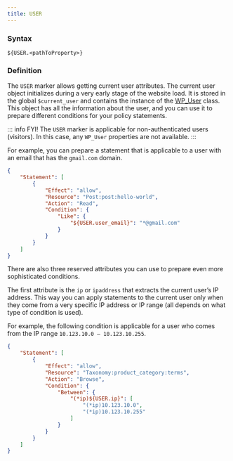 ```yaml
---
title: USER
---
```


### Syntax

`${USER.<pathToProperty>}`

### Definition

The `USER` marker allows getting current user attributes. The current user object initializes during a very early stage of the website load. It is stored in the global `$current_user` and contains the instance of the [WP_User](https://developer.wordpress.org/reference/classes/wp_user/) class. This object has all the information about the user, and you can use it to prepare different conditions for your policy statements.

::: info FYI!
The `USER` marker is applicable for non-authenticated users (visitors). In this case, any `WP_User` properties are not available.
:::

For example, you can prepare a statement that is applicable to a user with an email that has the `gmail.com` domain.

```json
{
    "Statement": [
        {
            "Effect": "allow",
            "Resource": "Post:post:hello-world",
            "Action": "Read",
            "Condition": {
                "Like": {
                    "${USER.user_email}": "*@gmail.com"
                }
            }
        }
    ]
}
```

There are also three reserved attributes you can use to prepare even more sophisticated conditions.

The first attribute is the `ip` or `ipaddress` that extracts the current user’s IP address. This way you can apply statements to the current user only when they come from a very specific IP address or IP range (all depends on what type of condition is used).

For example, the following condition is applicable for a user who comes from the IP range `10.123.10.0 – 10.123.10.255`.

```json
{
    "Statement": [
        {
            "Effect": "allow",
            "Resource": "Taxonomy:product_category:terms",
            "Action": "Browse",
            "Condition": {
                "Between": {
                    "(*ip)${USER.ip}": [
                        "(*ip)10.123.10.0",
                        "(*ip)10.123.10.255"
                    ]
                }
            }
        }
    ]
}
```
